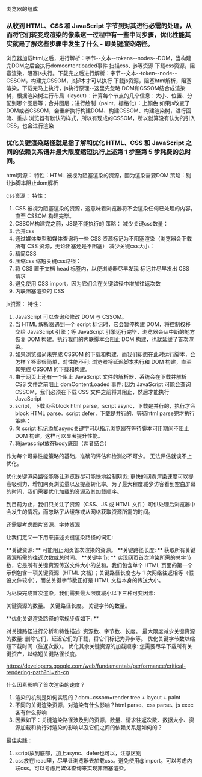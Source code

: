 <!--
 * @description: 
 * @author: xiangrong.liu
 * @Date: 2021-06-01 15:12:40
 * @LastEditors: xiangrong.liu
 * @LastEditTime: 2021-06-02 14:44:02
-->

浏览器的组成

### 从收到 HTML、CSS 和 JavaScript 字节到对其进行必需的处理，从而将它们转变成渲染的像素这一过程中有一些中间步骤，优化性能其实就是了解这些步骤中发生了什么 - 即关键渲染路径。

浏览器加载html之后，进行解析：字节--文本--tokens--nodes--DOM，当构建完DOM之后会执行domcontentloaded事件
扫描css、js等资源
下载css资源，阻塞渲染，阻塞js执行。下载完之后进行解析：字节--文本--token--node--CSSOM，构建完CSSOM，js脚本才可以执行
下载js资源，阻塞html解析，阻塞渲染，下载完马上执行，js执行原理--这里先忽略
DOM和CSSOM结合成渲染树，根据渲染树进行布局（layout）：计算每个节点的几个信息：大小、位置、分配到哪个图层等；合并图层；进行绘制（paint、栅格化）：上颜色
如果js改变了DOM或者CSSOM，会重新执行构建DOM、构建CSSOM、构建渲染树，进行回流、重排
浏览器有默认的样式，所以有现成的CSSOM，所以就算没有认为的引入CSS，也会进行渲染


### 优化关键渲染路径就是指了解和优化 HTML、CSS 和 JavaScript 之间的依赖关系谱并最大限度缩短执行上述第 1 步至第 5 步耗费的总时间。

html资源：
特性：HTML 被视为阻塞渲染的资源，因为渲染需要DOM
策略：别让js脚本阻止dom解析

css资源：
特性：
1. CSS 被视为阻塞渲染的资源，这意味着浏览器将不会渲染任何已处理的内容，直至 CSSOM 构建完毕。
2. CSSOM构建完之前，JS是不能执行的
策略：
减少关键css数量：
1. 合并css
2. 通过媒体类型和媒体查询将一些 CSS 资源标记为不阻塞渲染（浏览器会下载所有 CSS 资源，无论阻塞还是不阻塞）
减少关键css大小：
1. 精简CSS
2. 压缩css
缩短关键css路径：
1. 将 CSS 置于文档 head 标签内，以便浏览器尽早发现 <link> 标记并尽早发出 CSS 请求
2. 避免使用 CSS import，因为它们会在关键路径中增加往返次数
3. 内联阻塞渲染的 CSS
   
js资源：
特性：
1. JavaScript 可以查询和修改 DOM 与 CSSOM。
2. 当 HTML 解析器遇到一个 script 标记时，它会暂停构建 DOM，将控制权移交给 JavaScript 引擎；等 JavaScript 引擎运行完毕，浏览器会从中断的地方恢复 DOM 构建。执行我们的内联脚本会阻止 DOM 构建，也就延缓了首次渲染。
3. 如果浏览器尚未完成 CSSOM 的下载和构建，而我们却想在此时运行脚本，会怎样？答案很简单，对性能不利: 浏览器将延迟脚本执行和 DOM 构建，直至其完成 CSSOM 的下载和构建。
4. 由于网页上还有一个阻止 JavaScript 文件的解析器，系统会在下载并解析 CSS 文件之前阻止 domContentLoaded 事件: 因为 JavaScript 可能会查询 CSSOM，我们必须在下载 CSS 文件之前将其阻止，然后才能执行 JavaScript
5. script，下载页会block html parse。script async，下载是并行的，执行才会block HTML parse。script defer，下载是并行的，等待html parse完才执行
策略：
1. 向 script 标记添加async关键字可以指示浏览器在等待脚本可用期间不阻止 DOM 构建，这样可以显著提升性能。
2. 将javascript放在body底部（两者结合）

作为每个可靠性能策略的基础，准确的评估和检测必不可少。 无法评估就谈不上优化。

优化关键渲染路径能够让浏览器尽可能快地绘制网页: 更快的网页渲染速度可以提高吸引力、增加网页浏览量以及提高转化率。为了最大程度减少访客看到空白屏幕的时间，我们需要优化加载的资源及其加载顺序。


到目前为止，我们只关注了资源（CSS、JS 或 HTML 文件）可供处理后浏览器中会发生的情况，而忽略了从缓存或从网络获取资源所需的时间。

还需要考虑图片资源、字体资源

让我们定义一下用来描述关键渲染路径的词汇:

**关键资源: ** 可能阻止网页首次渲染的资源。
**关键路径长度: ** 获取所有关键资源所需的往返次数或总时间。
**关键字节: ** 实现网页首次渲染所需的总字节数，它是所有关键资源传送文件大小的总和。我们包含单个 HTML 页面的第一个示例包含一项关键资源（HTML 文档）；关键路径长度也与 1 次网络往返相等（假设文件较小），而总关键字节数正好是 HTML 文档本身的传送大小。

为尽快完成首次渲染，我们需要最大限度减小以下三种可变因素:

关键资源的数量。
关键路径长度。
关键字节的数量。

**优化关键渲染路径的常规步骤如下: **

对关键路径进行分析和特性描述: 资源数、字节数、长度。
最大限度减少关键资源的数量: 删除它们，延迟它们的下载，将它们标记为异步等。
优化关键字节数以缩短下载时间（往返次数）。
优化其余关键资源的加载顺序: 您需要尽早下载所有关键资产，以缩短关键路径长度。


https://developers.google.com/web/fundamentals/performance/critical-rendering-path?hl=zh-cn

什么因素影响了首次渲染的速度？
1. 渲染的机制是如何实现的？dom+cssom=render tree + layout + paint
2. 不同的关键渲染资源，对渲染有什么影响？html parse、css parse、js exec各有什么影响
2. 因素如下：关键渲染路径涉及到的资源，数量、请求往返次数、数据大小、资源加载和执行对渲染的影响以及它们之间的依赖关系是如何的？

最佳实践：
1. script放到底部，加上async、defer也可以，注意区别
2. css放在head里，尽早让浏览器去加载css。避免使用@import。可以考虑内联css。可以考虑用媒体查询来实现非阻塞渲染。
